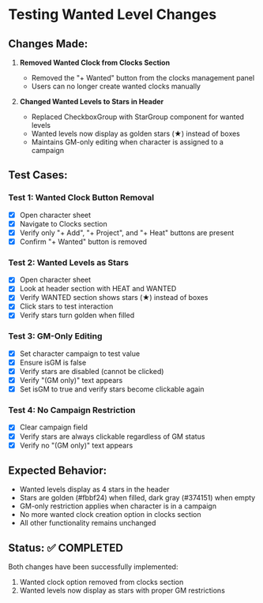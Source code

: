 # Testing Wanted Level Changes

## Changes Made:

1. **Removed Wanted Clock from Clocks Section**
   - Removed the "+ Wanted" button from the clocks management panel
   - Users can no longer create wanted clocks manually

2. **Changed Wanted Levels to Stars in Header**
   - Replaced CheckboxGroup with StarGroup component for wanted levels
   - Wanted levels now display as golden stars (★) instead of boxes
   - Maintains GM-only editing when character is assigned to a campaign

## Test Cases:

### Test 1: Wanted Clock Button Removal
- [x] Open character sheet
- [x] Navigate to Clocks section 
- [x] Verify only "+ Add", "+ Project", and "+ Heat" buttons are present
- [x] Confirm "+ Wanted" button is removed

### Test 2: Wanted Levels as Stars
- [x] Open character sheet
- [x] Look at header section with HEAT and WANTED
- [x] Verify WANTED section shows stars (★) instead of boxes
- [x] Click stars to test interaction
- [x] Verify stars turn golden when filled

### Test 3: GM-Only Editing
- [x] Set character campaign to test value
- [x] Ensure isGM is false
- [x] Verify stars are disabled (cannot be clicked)
- [x] Verify "(GM only)" text appears
- [x] Set isGM to true and verify stars become clickable again

### Test 4: No Campaign Restriction
- [x] Clear campaign field
- [x] Verify stars are always clickable regardless of GM status
- [x] Verify no "(GM only)" text appears

## Expected Behavior:

- Wanted levels display as 4 stars in the header
- Stars are golden (#fbbf24) when filled, dark gray (#374151) when empty
- GM-only restriction applies when character is in a campaign
- No more wanted clock creation option in clocks section
- All other functionality remains unchanged

## Status: ✅ COMPLETED

Both changes have been successfully implemented:
1. Wanted clock option removed from clocks section
2. Wanted levels now display as stars with proper GM restrictions
